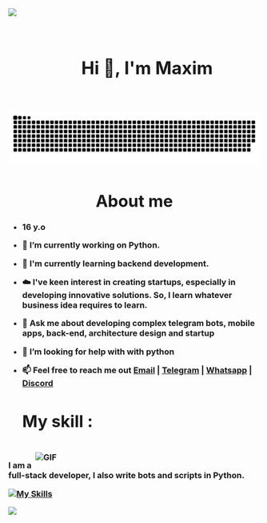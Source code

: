 <img src="https://user-images.githubusercontent.com/73097560/115834477-dbab4500-a447-11eb-908a-139a6edaec5c.gif">
<h3>
  <ul align="center" style="font-size: 30px;">
    <summary><h3 style="display: inline-block;font_size: 40px;">Hi 👋, I'm Maxim</h3></summary>
  </ul>
<center>
  <img  src="https://raw.githubusercontent.com/1999AZZAR/1999AZZAR/readme/resources/img/grid-snake.svg"
       alt="snake" />
</center>
<center>
<h1>About me </h1>
</center>

- 16 y.o

- 🔭 I’m currently working on **Python**.

- 🌱 I'm currently learning **backend development**.
  
- ☁️ I've keen interest in creating startups, especially in developing innovative solutions. So, I learn whatever business idea requires to learn.

- 💬 Ask me about developing **complex telegram bots, mobile apps, back-end, architecture design and startup**

- 🤝 I’m looking for help with **with python**

- 📫 Feel free to reach me out **[Email](mailto:ulanaitbay67@gmail.com) | [Telegram](https://enganese.t.me) | [Whatsapp](https://wa.me/+77083080269) | [Discord](macsimir)**
  

  # My skill :

<p>
 </br>


<img hight="320" width="450" align="right" alt="GIF" src="https://github.com/Xx-Ashutosh-xX/Xx-Ashutosh-xX/blob/master/assets/93195.gif">


I am a full-stack developer, I also write bots and scripts in Python.





[![My Skills](https://skillicons.dev/icons?i=python,html,css,bash,js,bootstrap,django,discord,bots,docker,git,github,gmail,linkedin,linux,md,vscode)](https://vk.com)


<a href="https://visitcount.itsvg.in">
  <img src="https://visitcount.itsvg.in/api?id=macsimir&label=Profile%20Views&color=12&icon=5&pretty=false" />
</a>
